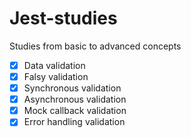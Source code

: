 # Jest-studies

Studies from basic to advanced concepts

- [x] Data validation
- [x] Falsy validation
- [x] Synchronous validation
- [x] Asynchronous validation
- [x] Mock callback validation
- [x] Error handling validation
